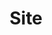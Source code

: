 ---
title: Site
summary: Settings for the schematize module in the site configuration
weight: 2
platen:
  menu:
    collapse_section: true
---